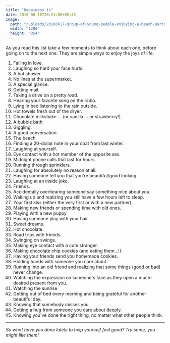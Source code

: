 ```yaml
---
title: "Happiness is"
date: 2016-06-18T20:21:00+05:45
image:
  path: "/uploads/20160617-group-of-young-people-enjoying-a-beach-party-1280x854.jpg"
  width: "1280"
  height: "854"
---
```


As you read this list take a few moments to think about each one, before going on to the next one. They are simple ways to enjoy the joys of life.

1. Falling in love.
2. Laughing so hard your face hurts.
3. A hot shower.
4. No lines at the supermarket.
5. A special glance.
6. Getting mail.
7. Taking a drive on a pretty road.
8. Hearing your favorite song on the radio.
9. Lying in bed listening to the rain outside.
10. Hot towels fresh out of the dryer.
11. Chocolate milkshake ... (or vanilla ... or strawberry!).
12. A bubble bath.
13. Giggling.
14. A good conversation.
15. The beach.
16. Finding a 20-dollar note in your coat from last winter.
17. Laughing at yourself.
18. Eye contact with a hot member of the opposite sex.
19. Midnight phone calls that last for hours.
20. Running through sprinklers.
21. Laughing for absolutely no reason at all.
22. Having someone tell you that you're beautiful/good looking.
23. Laughing at an inside joke.
24. Friends.
25. Accidentally overhearing someone say something nice about you.
26. Waking up and realizing you still have a few hours left to sleep.
27. Your first kiss (either the very first or with a new partner).
28. Making new friends or spending time with old ones.
29. Playing with a new puppy.
30. Having someone play with your hair.
31. Sweet dreams.
32. Hot chocolate.
33. Road trips with friends.
34. Swinging on swings.
35. Making eye contact with a cute stranger.
36. Making chocolate chip cookies (and eating them...!).
37. Having your friends send you homemade cookies.
38. Holding hands with someone you care about.
39. Running into an old friend and realizing that some things (good or bad) never change.
40. Watching the expression on someone's face as they open a much-desired present from you.
41. Watching the sunrise.
42. Getting out of bed every morning and being grateful for another beautiful day.
43. Knowing that somebody misses you.
44. Getting a hug from someone you care about deeply.
45. Knowing you've done the right thing, no matter what other people think.

---

_So what have you done lately to help yourself feel good? Try some, you might like them!_
